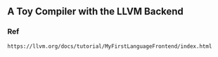 ## A Toy Compiler with the LLVM Backend

### Ref
```
https://llvm.org/docs/tutorial/MyFirstLanguageFrontend/index.html
```
